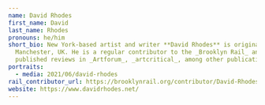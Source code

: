 ```yaml
---
name: David Rhodes
first_name: David
last_name: Rhodes
pronouns: he/him
short_bio: New York-based artist and writer **David Rhodes** is originally from
  Manchester, UK. He is a regular contributor to the _Brooklyn Rail_ and  has
  published reviews in _Artforum_, _artcritical_, among other publications.
portraits:
  - media: 2021/06/david-rhodes
rail_contributor_url: https://brooklynrail.org/contributor/David-Rhodes
website: https://www.davidrhodes.net/
---
```

